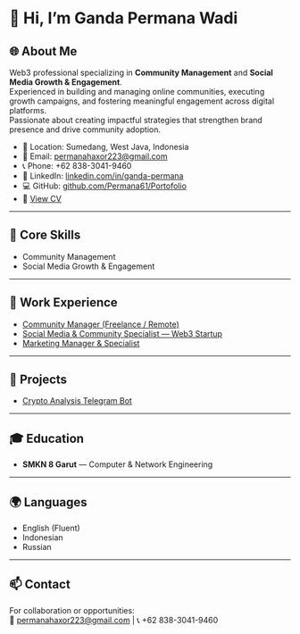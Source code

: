 # 👋 Hi, I’m Ganda Permana Wadi

## 🌐 About Me
Web3 professional specializing in **Community Management** and **Social Media Growth & Engagement**.  
Experienced in building and managing online communities, executing growth campaigns, and fostering meaningful engagement across digital platforms.  
Passionate about creating impactful strategies that strengthen brand presence and drive community adoption.  

- 📍 Location: Sumedang, West Java, Indonesia  
- 📧 Email: [permanahaxor223@gmail.com](mailto:permanahaxor223@gmail.com)  
- 📞 Phone: +62 838-3041-9460  
- 🔗 LinkedIn: [linkedin.com/in/ganda-permana](https://www.linkedin.com/in/ganda-permana/)  
- 💻 GitHub: [github.com/Permana61/Portofolio](https://github.com/Permana61/Portofolio)  
- 📄 [View CV](./CV-GandaPermanaW.pdf)  

---

## 🚀 Core Skills
- Community Management  
- Social Media Growth & Engagement  

---

## 💼 Work Experience
- [Community Manager (Freelance / Remote)](./work-experience/community-manager/README.md)  
- [Social Media & Community Specialist — Web3 Startup](./work-experience/social-media-community-specialist/README.md)  
- [Marketing Manager & Specialist](./work-experience/marketing-manager-specialist/README.md)  

---

## 📂 Projects
- [Crypto Analysis Telegram Bot](./projects/crypto-telegram-bot/README.md)  

---

## 🎓 Education
- **SMKN 8 Garut** — Computer & Network Engineering  

---

## 🌍 Languages
- English (Fluent)  
- Indonesian  
- Russian  

---

## 📫 Contact
For collaboration or opportunities:  
📧 [permanahaxor223@gmail.com](mailto:permanahaxor223@gmail.com) | 📞 +62 838-3041-9460